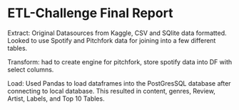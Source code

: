# ETL-Challenge Final Report

Extract: Original Datasources from Kaggle, CSV and SQlite data formatted. Looked to use Spotify and Pitchfork data for joining into a  few different tables.


Transform: had to create engine for pitchfork, store spotify data into DF with select columns. 


Load: Used Pandas to load dataframes into the PostGresSQL database after connecting to local database. This resulted in content, genres, Review, Artist, Labels, and Top 10 Tables.
